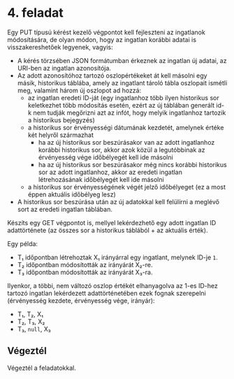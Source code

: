 # 4. feladat

Egy PUT típusú kérést kezelő végpontot kell fejleszteni az ingatlanok módosítására, de olyan módon, hogy az ingatlan korábbi adatai is visszakereshetőek legyenek, vagyis:

- A kérés törzsében JSON formátumban érkeznek az ingatlan új adatai, az URI-ben az ingatlan azonosítója.
- Az adott azonosítóhoz tartozó oszlopértékeket át kell másolni egy másik, historikus táblába, amely az ingatlant tároló tábla oszlopait ismétli meg, valamint három új oszlopot ad hozzá: 
  - az ingatlan eredeti ID-ját (egy ingatlanhoz több ilyen historikus sor keletkezhet több módosítás esetén, ezért az új táblában generált id-k nem tudják megőrizni azt az infót, hogy melyik ingatlanhoz tartozik a historikus bejegyzés)
  - a historikus sor érvényességi dátumának kezdetét, amelynek értéke két helyről származhat
    - ha az új historikus sor beszúrásakor van az adott ingatlanhoz korábbi historikus sor, akkor azok közül a legutóbbinak az érvényesség vége időbélyegét kell ide másolni
    - ha az új historikus sor beszúrásakor még nincs korábbi historikus sor az adott ingatlanhoz, akkor az eredeti ingatlan létrehozásának időbélyegét kell ide másolni 
  - a historikus sor érvényességének végét jelző időbélyeget (ez a most éppen aktuális időbélyeg lesz)
- A historikus sor beszúrása után az új adatokkal kell felülírni a meglévő sort az eredeti ingatlan táblában.

Készíts egy GET végpontot is, mellyel lekérdezhető egy adott ingatlan ID adattörténete (az összes sor a historikus táblából + az aktuális érték).

Egy példa:

- T₁ időpontban létrehoztak X₁ irányárral egy ingatlant, melynek ID-je `1`.
- T₂ időpontban módosították az irányárát X₂-re.
- T₃ időpontban módosították az irányárát X₃-ra.

Ilyenkor, a többi, nem változó oszlop értékét elhanyagolva az 1-es ID-hez tartozó ingatlan lekérdezett adattörténetében ezek fognak szerepelni (érvényesség kezdete, érvényesség vége, irányár):

- T₁, T₂, X₁
- T₂, T₃, X₂
- T₃, `null`, X₃

## Végeztél

Végeztél a feladatokkal.
